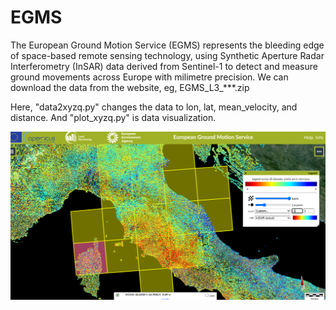 # EGMS
The European Ground Motion Service (EGMS) represents the bleeding edge of space-based remote sensing technology, using Synthetic Aperture Radar Interferometry (InSAR) data derived from Sentinel-1 to detect and measure ground movements across Europe with milimetre precision. We can download the data from the website, eg, EGMS_L3_***.zip 



Here, "data2xyzq.py" changes the data to lon, lat, mean_velocity, and distance. And "plot_xyzq.py" is data visualization.


![EGMS](https://github.com/wzhang1994/EGMS/blob/main/Screenshot%20from%202024-07-29%2017-08-53.png "EGMS")

